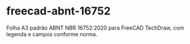 # freecad-abnt-16752
Folha A3 padrão ABNT NBR 16752:2020 para FreeCAD TechDraw, com legenda e campos conforme norma.
